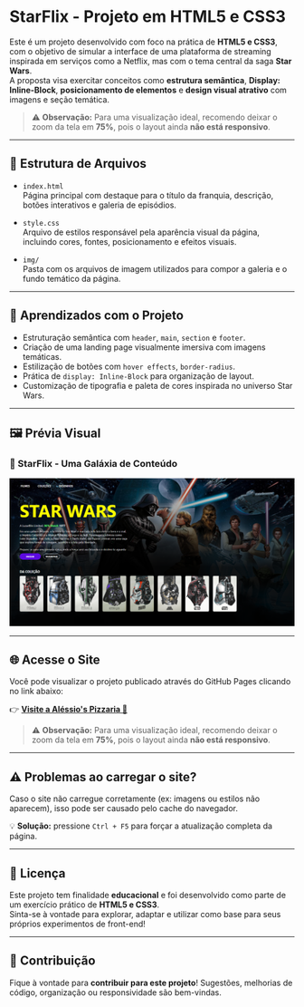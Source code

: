 # StarFlix - Projeto em HTML5 e CSS3

Este é um projeto desenvolvido com foco na prática de **HTML5 e CSS3**, com o objetivo de simular a interface de uma plataforma de streaming inspirada em serviços como a Netflix, mas com o tema central da saga **Star Wars**.  
A proposta visa exercitar conceitos como **estrutura semântica**, **Display: Inline-Block**, **posicionamento de elementos** e **design visual atrativo** com imagens e seção temática.

> ⚠️ **Observação:** Para uma visualização ideal, recomendo deixar o zoom da tela em **75%**, pois o layout ainda **não está responsivo**.

---

## 📁 Estrutura de Arquivos

- `index.html`  
  Página principal com destaque para o título da franquia, descrição, botões interativos e galeria de episódios.

- `style.css`  
  Arquivo de estilos responsável pela aparência visual da página, incluindo cores, fontes, posicionamento e efeitos visuais.

- `img/`  
  Pasta com os arquivos de imagem utilizados para compor a galeria e o fundo temático da página.

---

## 🚀 Aprendizados com o Projeto

- Estruturação semântica com `header`, `main`, `section` e `footer`.
- Criação de uma landing page visualmente imersiva com imagens temáticas.
- Estilização de botões com `hover effects`, `border-radius`.
- Prática de `display: Inline-Block` para organização de layout.
- Customização de tipografia e paleta de cores inspirada no universo Star Wars.

---

## 🖼️ Prévia Visual

### 🌌 StarFlix - Uma Galáxia de Conteúdo

![StarFlix Preview](/assets/img/preview.png)

---

## 🌐 Acesse o Site

Você pode visualizar o projeto publicado através do GitHub Pages clicando no link abaixo:

👉 **[Visite a Aléssio's Pizzaria 🍕](https://leobnfe.github.io/projeto-starflix/)**

> ⚠️ **Observação:** Para uma visualização ideal, recomendo deixar o zoom da tela em **75%**, pois o layout ainda **não está responsivo**.

---

## ⚠️ Problemas ao carregar o site?

Caso o site não carregue corretamente (ex: imagens ou estilos não aparecem), isso pode ser causado pelo cache do navegador.

💡 **Solução:** pressione `Ctrl + F5` para forçar a atualização completa da página.

---

## 📝 Licença

Este projeto tem finalidade **educacional** e foi desenvolvido como parte de um exercício prático de **HTML5 e CSS3**.  
Sinta-se à vontade para explorar, adaptar e utilizar como base para seus próprios experimentos de front-end!

---

## 🤝 Contribuição

Fique à vontade para **contribuir para este projeto**! Sugestões, melhorias de código, organização ou responsividade são bem-vindas.
